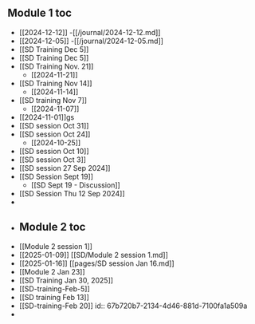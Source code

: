 ## Module 1 toc
- [[2024-12-12]] -[[/journal/2024-12-12.md]]
- [[2024-12-05]] -[[/journal/2024-12-05.md]]
- [[SD Training Dec 5]]
- [[SD Training Dec 5]]
- [[SD Training Nov. 21]]
	- [[2024-11-21]]
- [[SD Training Nov 14]]
	- [[2024-11-14]]
- [[SD training Nov 7]]
	- [[2024-11-07]]
- [[2024-11-01]]gs
- [[SD session Oct 31]]
- [[SD session Oct 24]]
	- [[2024-10-25]]
- [[SD session Oct 10]]
- [[SD session Oct 3]]
- [[SD session  27 Sep 2024]]
- [[SD Session Sept 19]]
	- [[SD Sept 19 - Discussion]]
- [[SD Session Thu 12 Sep 2024]]
-
- ## Module 2 toc
- [[Module 2 session 1]]
- [[2025-01-09]] [[SD/Module 2 session 1.md]]
- [[2025-01-16]] [[pages/SD session Jan 16.md]]
- [[Module 2 Jan 23]]
- [[SD Training Jan 30, 2025]]
- [[SD-training-Feb-5]]
- [[SD training Feb 13]]
- [[SD-training-Feb 20]]
  id:: 67b720b7-2134-4d46-881d-7100fa1a509a
-